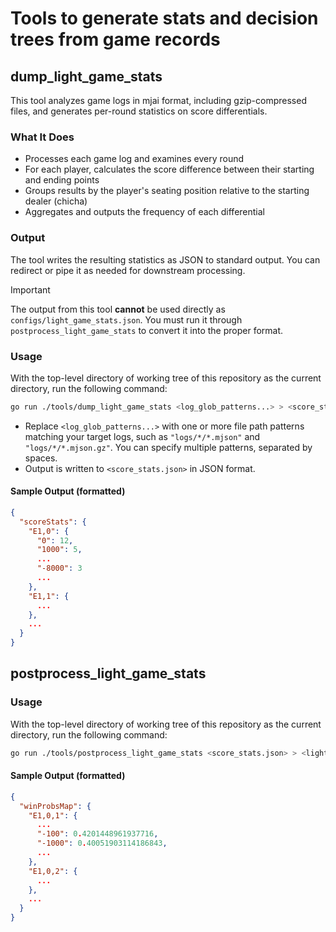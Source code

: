 # Tools to generate stats and decision trees from game records

## dump_light_game_stats

This tool analyzes game logs in mjai format, including gzip-compressed files, and generates per-round statistics on score differentials.

### What It Does

- Processes each game log and examines every round
- For each player, calculates the score difference between their starting and ending points
- Groups results by the player's seating position relative to the starting dealer (chicha)
- Aggregates and outputs the frequency of each differential

### Output

The tool writes the resulting statistics as JSON to standard output.
You can redirect or pipe it as needed for downstream processing.

> [!IMPORTANT]
> The output from this tool **cannot** be used directly as `configs/light_game_stats.json`.
> You must run it through `postprocess_light_game_stats` to convert it into the proper format.

### Usage

With the top-level directory of working tree of this repository as the current directory, run the following command:

```sh
go run ./tools/dump_light_game_stats <log_glob_patterns...> > <score_stats.json>
```

- Replace `<log_glob_patterns...>` with one or more file path patterns matching your target logs, such as `"logs/*/*.mjson"` and `"logs/*/*.mjson.gz"`. You can specify multiple patterns, separated by spaces.
- Output is written to `<score_stats.json>` in JSON format.

#### Sample Output (formatted)

```json
{
  "scoreStats": {
    "E1,0": {
      "0": 12,
      "1000": 5,
      ...
      "-8000": 3
      ...
    },
    "E1,1": {
      ...
    },
    ...
  }
}
```

## postprocess_light_game_stats

### Usage

With the top-level directory of working tree of this repository as the current directory, run the following command:

```sh
go run ./tools/postprocess_light_game_stats <score_stats.json> > <light_game_stats.json>
```

#### Sample Output (formatted)

```json
{
  "winProbsMap": {
    "E1,0,1": {
      ...
      "-100": 0.4201448961937716,
      "-1000": 0.40051903114186843,
      ...
    },
    "E1,0,2": {
      ...
    },
    ...
  }
}
```
